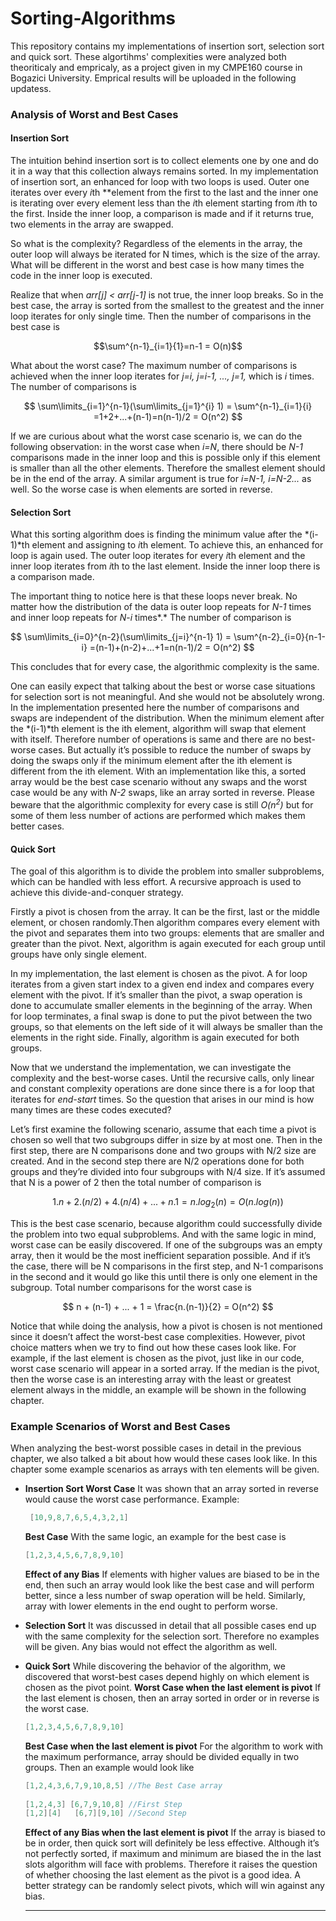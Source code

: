 # Sorting-Algorithms

This repository contains my implementations of insertion sort, selection sort and quick sort. These algortihms' complexities were analyzed both theoriticaly and empricaly, as a project given in my CMPE160 course in Bogazici University. Emprical results will be uploaded in the following updatess.


### Analysis of Worst and Best Cases

#### Insertion Sort

The intuition behind insertion sort is to collect elements one by one and do it in a way that this collection always remains sorted. In my implementation of insertion sort, an enhanced for loop with two loops is used. Outer one iterates over every *i*th **element from the first to the last and  the inner one is iterating over every element less than the *i*th element starting from *i*th to the  first. Inside the inner loop, a comparison is made and if it returns true, two elements in the array are swapped.

So what is the complexity? Regardless of the elements in the array, the outer loop will always be iterated for N times, which is the size of the array. What will be different in the worst and best case is how many times the code in the inner loop is executed. 

Realize that when *arr[j] < arr[j-1]* is not true, the inner loop breaks. So in the best case, the array is sorted from the smallest to the greatest and the inner loop iterates for only single time. Then the number of comparisons  in the best case is 

$$\sum^{n-1}_{i=1}{1}=n-1 = O(n)$$

What about the worst case? The maximum number of comparisons is achieved when the inner loop iterates for *j=i, j=i-1, ..., j=1,* which is *i* times. The number of comparisons is

$$
\sum\limits_{i=1}^{n-1}(\sum\limits_{j=1}^{i} 1) = \sum^{n-1}_{i=1}{i} =1+2+...+(n-1)=n(n-1)/2 = O(n^2)
$$


If we are curious about what the worst case scenario is, we can do the following observation: in the worst case when *i=N*, there should be *N-1* comparisons made in the inner loop and this is possible only if this element is smaller than all the other elements. Therefore the smallest element should be in the end of the array. A similar argument is true for *i=N-1, i=N-2...* as well. So the worse case is when elements are sorted in reverse.

#### Selection Sort

What this sorting algorithm does is finding the minimum value after the *(i-1)*th element and assigning to *i*th element. To achieve this, an enhanced for loop is again used. The outer loop iterates for every *i*th element and the inner loop iterates from *i*th to the last element. Inside the inner loop there is a comparison made. 

The important thing to notice here is that these loops never break. No matter how the distribution of the data is outer loop repeats for *N-1* times and inner loop repeats for *N*-*i* times*.* The number of comparison is

$$
\sum\limits_{i=0}^{n-2}(\sum\limits_{j=i}^{n-1} 1) = \sum^{n-2}_{i=0}{n-1-i} =(n-1)+(n-2)+...+1=n(n-1)/2 = O(n^2)
$$

This concludes that for every case, the algorithmic complexity is the same. 

One can easily expect that talking about the best or worse case situations for selection sort is not meaningful. And she would not be absolutely wrong. In the implementation presented here the number of comparisons and swaps are independent of the distribution. When the  minimum element after the *(i-1)*th element is the ith element, algorithm will swap that element with itself. Therefore number of operations is same and there are no best-worse cases. But actually it’s possible to reduce the number of swaps by doing the swaps only if the minimum element after the ith element is different from the ith element. With an implementation like this,  a sorted array would be the best case scenario without any swaps and the worst case would be any with *N-2* swaps, like an array sorted in reverse. Please beware that the algorithmic complexity for every case is still *$O(n^2)$* but for some of them less number of actions are performed which makes them better cases.

#### Quick Sort

The goal of this algorithm is to divide the problem into smaller subproblems, which can be handled with less effort.  A recursive approach is used to achieve this divide-and-conquer strategy.

Firstly a pivot is chosen from the array. It can be the first, last or the middle element, or chosen randomly.Then algorithm compares every element with the pivot and separates them into two groups: elements that are smaller and greater than the pivot. Next, algorithm is again executed for each group until groups have only single element. 

In my implementation, the last element is chosen as the pivot. A for loop iterates from a given start index to a given end index and compares every element with the pivot. If it’s smaller than the pivot, a swap operation is done to accumulate smaller elements in the beginning of the array. When for loop terminates, a final swap is done to put the pivot between the two groups, so that elements on the left side of it will always be smaller than the elements in the right side. Finally, algorithm is again executed for both groups.

Now that we understand the implementation, we can investigate the complexity and the best-worse cases. Until the recursive calls, only linear and constant complexity operations are done since there is a for loop that iterates for *end-start* times. So the question that arises in our mind is how many times are these codes executed? 

Let’s first examine the following scenario, assume that each time a pivot is chosen so well that two subgroups differ in size by at most one. Then in the first step, there are N comparisons done and two groups with N/2 size are created. And in the second step there are N/2 operations done for both groups and they’re divided into four subgroups with N/4 size. If it’s assumed that N is a power of 2 then the total number of comparison is

$$
1.n + 2.(n/2) + 4.(n/4) +...+ n.1 = n.log_{2}(n) = O(n.log(n))
$$

This is the best case scenario, because algorithm could successfully divide the problem into two equal subproblems. And with the same logic in mind, worst case can be easily discovered. If one of the subgroups was an empty array, then it would be the most inefficient separation possible. And if it’s the case, there will be N comparisons in the first step, and N-1  comparisons in the second and it would go like this until there is only one element in the subgroup. Total number comparisons for the worst case is

$$
n + (n-1) + ... + 1 = \frac{n.(n-1)}{2} = O(n^2)
$$

Notice that while doing the analysis, how a pivot is chosen is not mentioned since it doesn’t affect the worst-best case complexities. However, pivot choice matters when we try to find out  how these cases look like. For example, if the last element is chosen as the pivot, just like in our code, worst case scenario will appear in a sorted array. If the median is the pivot, then the worse case is an interesting array with the least or greatest element always in the middle, an example will be shown in the following chapter.

### Example Scenarios of Worst and Best Cases

When analyzing the best-worst possible cases in detail in the previous chapter, we also talked a bit about how would these cases look like. In this chapter some example scenarios as arrays with ten elements will be given.

- **Insertion Sort
Worst Case**
It was shown that an array sorted in reverse would cause the worst case performance. Example:
    
    ```java
     [10,9,8,7,6,5,4,3,2,1]
    ```
    
    **Best Case**
    With the same logic, an example for the best case is 
    
    ```java
    [1,2,3,4,5,6,7,8,9,10]
    ```
    
    **Effect of any Bias**
    If elements with higher values are biased to be in the end, then such an array would look like the best case and will perform better, since a less number of swap operation will be held. Similarly, array with lower elements in the end ought to perform worse.
    
- **Selection Sort**
It was discussed in detail that  all possible cases end up with the same complexity for the selection sort. Therefore no examples will be given. Any bias would not effect the algorithm as well.
- **Quick Sort**
While discovering the behavior of the algorithm, we discovered that worst-best cases depend highly on which element is chosen as the pivot point. 
**Worst Case when the last element is pivot**
If the last element is chosen, then an array sorted in order or in reverse is the worst case.
    
    ```java
    [1,2,3,4,5,6,7,8,9,10]
    ```
    
    **Best Case when the last element is pivot**
    For the algorithm to work with the maximum performance, array should be divided equally in two groups. Then an example would look like
    
    ```java
    [1,2,4,3,6,7,9,10,8,5] //The Best Case array
     
    [1,2,4,3] [6,7,9,10,8] //First Step
    [1,2][4]   [6,7][9,10] //Second Step
    ```
    
    **Effect of any Bias when the last element is pivot**
    If the array is biased to be in order, then quick sort will definitely be less effective. Although it’s not perfectly sorted, if maximum and minimum are biased the in the last slots algorithm will face with problems. Therefore it raises the question of whether choosing the last element as the pivot is a good idea. A better strategy can be randomly select pivots, which will win against any bias. 
    ****
 
